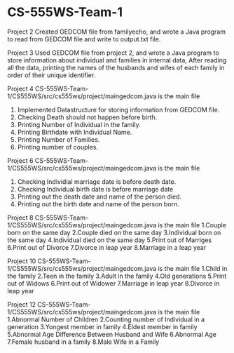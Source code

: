 # CS-555WS-Team-1

Project 2 
Created GEDCOM file from familyecho, and wrote a Java program to read  from GEDCOM file and write to output.txt file. 

Project 3
Used GEDCOM file from project 2, and wrote a Java program to store information about individual and families in internal data, After reading all the data, printing the names of the husbands and wifes of each family in order of their unique identifier. 

Project 4 
CS-555WS-Team-1/CS555WS/src/cs555ws/project/maingedcom.java is the main file
1. Implemented Datastructure for storing information from GEDCOM file.
2. Checking Death should not happen before birth.
3. Printing Number of Individual in the family.
4. Printing Birthdate with Individual Name.
5. Printing Number of Families.
6. Printing number of couples.

Project 6
CS-555WS-Team-1/CS555WS/src/cs555ws/project/maingedcom.java is the main file
1. Checking Individial marriage date is before death date.
2. Checking Individual birth date is before marriage date
3. Printing out the death date and name of the person died.
4. Printing out the birth date and name of the person born.

Project 8
CS-555WS-Team-1/CS555WS/src/cs555ws/project/maingedcom.java is the main file
1.Couple born on the same day
2.Couple died on the same day
3.Individual born on the same day 
4.Individual died on the same day 
5.Print out of Marriges
6.Print out of Divorce
7.Divorce in leap year
8.Marriage in a leap year

Project 10
CS-555WS-Team-1/CS555WS/src/cs555ws/project/maingedcom.java is the main file
1.Child in the family
2.Teen in the family
3.Adult in the family
4.Old generations
5.Print out of Widows
6.Print out of Widower
7.Marriage in leap year
8.Divorce in leap year

Project 12
CS-555WS-Team-1/CS555WS/src/cs555ws/project/maingedcom.java is the main file
1.Abnormal Number of Children
2.Counting number of Individual in a generation
3.Yongest member in family 
4.Eldest member in family 
5.Abnormal Age Difference Between Husband and Wife
6.Abnormal Age
7.Female husband in a family
8.Male Wife in a Family
